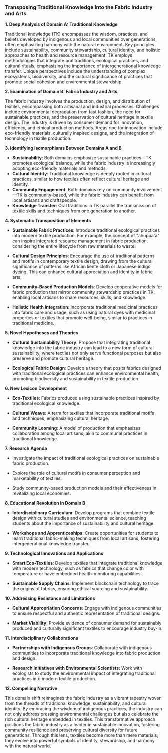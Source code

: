 ### Transposing Traditional Knowledge into the Fabric Industry and Arts

**1. Deep Analysis of Domain A: Traditional Knowledge**

Traditional knowledge (TK) encompasses the wisdom, practices, and beliefs developed by indigenous and local communities over generations, often emphasizing harmony with the natural environment. Key principles include sustainability, community stewardship, cultural identity, and holistic approaches to health and resource management. TK employs methodologies that integrate oral traditions, ecological practices, and cultural rituals, emphasizing the importance of intergenerational knowledge transfer. Unique perspectives include the understanding of complex ecosystems, biodiversity, and the cultural significance of practices that promote social cohesion and environmental stewardship.

**2. Examination of Domain B: Fabric Industry and Arts**

The fabric industry involves the production, design, and distribution of textiles, encompassing both artisanal and industrial processes. Challenges include environmental degradation from fast fashion, the need for sustainable practices, and the preservation of cultural heritage in textile design. The industry is driven by consumer demand for innovation, efficiency, and ethical production methods. Areas ripe for innovation include eco-friendly materials, culturally inspired designs, and the integration of technology in textile production.

**3. Identifying Isomorphisms Between Domains A and B**

- **Sustainability**: Both domains emphasize sustainable practices—TK promotes ecological balance, while the fabric industry is increasingly adopting eco-friendly materials and methods.
- **Cultural Identity**: Traditional knowledge is deeply rooted in cultural practices, similar to how textiles often reflect cultural heritage and identity.
- **Community Engagement**: Both domains rely on community involvement—TK is community-based, while the fabric industry can benefit from local artisans and craftspeople.
- **Knowledge Transfer**: Oral traditions in TK parallel the transmission of textile skills and techniques from one generation to another.

**4. Systematic Transposition of Elements**

- **Sustainable Fabric Practices**: Introduce traditional ecological practices into modern textile production. For example, the concept of "ahupua'a" can inspire integrated resource management in fabric production, considering the entire lifecycle from raw materials to waste.
  
- **Cultural Design Principles**: Encourage the use of traditional patterns and motifs in contemporary textile design, drawing from the cultural significance of patterns like African kente cloth or Japanese indigo dyeing. This can enhance cultural appreciation and identity in fabric arts.

- **Community-Based Production Models**: Develop cooperative models for fabric production that mirror community stewardship practices in TK, enabling local artisans to share resources, skills, and knowledge.

- **Holistic Health Integration**: Incorporate traditional medicinal practices into fabric care and usage, such as using natural dyes with medicinal properties or textiles that promote well-being, similar to practices in traditional medicine.

**5. Novel Hypotheses and Theories**

- **Cultural Sustainability Theory**: Propose that integrating traditional knowledge into the fabric industry can lead to a new form of cultural sustainability, where textiles not only serve functional purposes but also preserve and promote cultural heritage.

- **Ecological Fabric Design**: Develop a theory that posits fabrics designed with traditional ecological practices can enhance environmental health, promoting biodiversity and sustainability in textile production.

**6. New Lexicon Development**

- **Eco-Textiles**: Fabrics produced using sustainable practices inspired by traditional ecological knowledge.
  
- **Cultural Weave**: A term for textiles that incorporate traditional motifs and techniques, emphasizing cultural heritage.

- **Community Looming**: A model of production that emphasizes collaboration among local artisans, akin to communal practices in traditional knowledge.

**7. Research Agenda**

- Investigate the impact of traditional ecological practices on sustainable fabric production.
  
- Explore the role of cultural motifs in consumer perception and marketability of textiles.
  
- Study community-based production models and their effectiveness in revitalizing local economies.

**8. Educational Revolution in Domain B**

- **Interdisciplinary Curriculum**: Develop programs that combine textile design with cultural studies and environmental science, teaching students about the importance of sustainability and cultural heritage.
  
- **Workshops and Apprenticeships**: Create opportunities for students to learn traditional fabric-making techniques from local artisans, fostering intergenerational knowledge transfer.

**9. Technological Innovations and Applications**

- **Smart Eco-Textiles**: Develop textiles that integrate traditional knowledge with modern technology, such as fabrics that change color with temperature or have embedded health-monitoring capabilities.
  
- **Sustainable Supply Chains**: Implement blockchain technology to trace the origins of fabrics, ensuring ethical sourcing and sustainability.

**10. Addressing Resistance and Limitations**

- **Cultural Appropriation Concerns**: Engage with indigenous communities to ensure respectful and authentic representation of traditional designs.
  
- **Market Viability**: Provide evidence of consumer demand for sustainably produced and culturally significant textiles to encourage industry buy-in.

**11. Interdisciplinary Collaborations**

- **Partnerships with Indigenous Groups**: Collaborate with indigenous communities to incorporate traditional knowledge into fabric production and design.
  
- **Research Initiatives with Environmental Scientists**: Work with ecologists to study the environmental impact of integrating traditional practices into modern textile production.

**12. Compelling Narrative**

This domain shift reimagines the fabric industry as a vibrant tapestry woven from the threads of traditional knowledge, sustainability, and cultural identity. By embracing the wisdom of indigenous practices, the industry can not only address pressing environmental challenges but also celebrate the rich cultural heritage embedded in textiles. This transformative approach positions the fabric industry as a leader in sustainable innovation, fostering community resilience and preserving cultural diversity for future generations. Through this lens, textiles become more than mere materials; they evolve into powerful symbols of identity, stewardship, and harmony with the natural world.